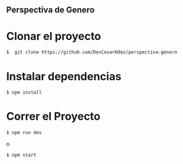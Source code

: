 Perspectiva de Genero
----------

# Clonar el proyecto
``
$  git clone https://github.com/DevCesarHdez/perspectiva-genero
``

# Instalar dependencias

``
$ npm install
``

# Correr el Proyecto

``
$ npm run dev
``

o

``
$ npm start
``
